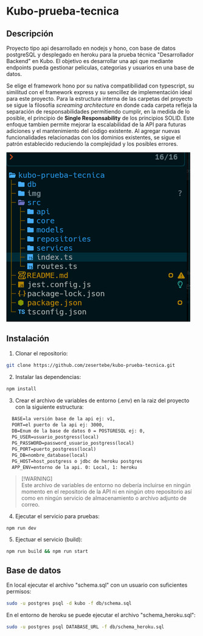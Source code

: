 # Kubo-prueba-tecnica

## Descripción

Proyecto tipo api desarrollado en nodejs y hono, con base de datos postgreSQL y desplegado en heroku para la prueba técnica "Desarrollador Backend" en Kubo.
El objetivo es desarrollar una api que mediante endpoints pueda gestionar peliculas, categorias y usuarios en una base de datos.

Se elige el framework hono por su nativa compatibilidad con typescript, su similitud con el framework express y su sencillez de implementación ideal para este proyecto.
Para la estructura interna de las carpetas del proyecto se sigue la filosofía _screaming architecture_ en donde cada carpeta refleja la separación de responsabilidades permitiendo cumplir, en la medida de lo posible, el principio de **Single Responsability** de los principios SOLID.
Este enfoque tambien permite mejorar la escalabilidad de la API para futuras adiciones y el mantenimiento del código existente. Al agregar nuevas funcionalidades relacionadas con los dominios existentes, se sigue el patrón establecido reduciendo la complejidad y los posibles errores.

![Estructura](./img/folders.png)

## Instalación

1. Clonar el repositorio:

```bash
git clone https://github.com/zesertebe/kubo-prueba-tecnica.git
```

2. Instalar las dependencias:

```bash
npm install
```

3. Crear el archivo de variables de entorno (.env) en la raiz del proyecto con la siguiente estructura:

```env
  BASE=la versión base de la api ej: v1,
  PORT=el puerto de la api ej: 3000,
  DB=Enum de la base de datos 0 = POSTGRESQL ej: 0,
  PG_USER=usuario_postgress(local)
  PG_PASSWORD=password_usuario_postgress(local)
  PG_PORT=puerto_postgress(local)
  PG_DB=nombre_database(local)
  PG_HOST=host_postgress o jdbc de heroku postgres
  APP_ENV=entorno de la api. 0: Local, 1: heroku
```

> [!WARNING]\
> Este archivo de variables de entorno no debería incluirse en ningún momento en el repositorio de la API ni en ningún otro repositorio así como en ningún servicio de almacenamiento o archivo adjunto de correo.

4. Ejecutar el servicio para pruebas:

```bash
npm run dev
```

5. Ejectuar el servicio (build):

```bash
npm run build && npm run start
```

## Base de datos

En local ejecutar el archivo "schema.sql" con un usuario con suficientes permisos:

```bash
sudo -u postgres psql -d kubo -f db/schema.sql
```

En el entorno de heroku se puede ejecutar el archivo "schema_heroku.sql":

```bash
sudo -u postgres psql DATABASE_URL -f db/schema_heroku.sql
```
